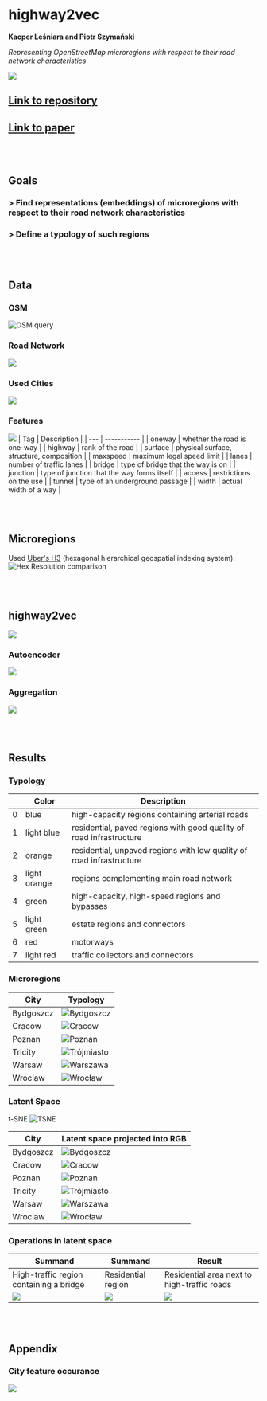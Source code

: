 # highway2vec
<b>Kacper Leśniara and Piotr Szymański</b>

<i>Representing OpenStreetMap microregions with respect to their road network characteristics</i>

![](images/Krakow_hexagons.png)

## [Link to repository]()
## [Link to paper]()

<br></br>

## Goals
### > Find representations (embeddings) of microregions with respect to their road network characteristics
### > Define a typology of such regions

<br></br>

## Data
### OSM
![OSM query](images/osm_query.jpg)

### Road Network
![](images/wroclaw_edges.jpg)

### Used Cities
![](images/cities_europe_all.jpg)


### Features

![](images/road_example.jpg)
| Tag | Description |
| --- | ----------- |
| oneway | whether the road is one-way |
| highway | rank of the road |
| surface | physical surface, structure, composition |
| maxspeed | maximum legal speed limit |
| lanes | number of traffic lanes |
| bridge | type of bridge that the way is on |
| junction | type of junction that the way forms itself |
| access | restrictions on the use |
| tunnel | type of an underground passage |
| width | actual width of a way |

<br></br>

## Microregions
Used [Uber's H3](https://h3geo.org/) (hexagonal hierarchical geospatial indexing system).
![Hex Resolution comparison](images/hex_resolution_comparison.jpg)

<br></br>

## highway2vec
![](images/method_framework_v2.png)
### Autoencoder
![](images/autoencoder_v2.png)
### Aggregation
![](images/feature_aggregation.png)

<br></br>

## Results
### <b>Typology</b>
|  | Color | Description |
| ---: | ----------- | ---- |
| 0 | blue | high-capacity regions containing arterial roads |
| 1 | light blue | residential, paved regions with good quality of road infrastructure |
| 2 | orange | residential, unpaved regions with low quality of road infrastructure |
| 3 | light orange | regions complementing main road network |
| 4 | green | high-capacity, high-speed regions and bypasses |
| 5 | light green | estate regions and connectors |
| 6 | red | motorways |
| 7 | light red | traffic collectors and connectors |


### <b>Microregions</b>
| City | Typology | 
| --- | ----------- | 
| Bydgoszcz | ![Bydgoszcz](images/Bydgoszcz_hexagons.png) |
| Cracow | ![Cracow](images/Krakow_hexagons.png) |
| Poznan | ![Poznan](images/Poznan_hexagons.png) |
| Tricity | ![Trójmiasto](images/Trojmiasto_hexagons.png) |
| Warsaw | ![Warszawa](images/Warszawa_hexagons.png) |
| Wroclaw | ![Wrocław](images/Wroclaw_hexagons.png) |

### <b>Latent Space</b>
t-SNE
![TSNE](images/tsne_hexes.png)

| City | Latent space projected into RGB | 
| --- | ----------- | 
| Bydgoszcz | ![Bydgoszcz](images/Bydgoszcz.png) |
| Cracow | ![Cracow](images/Kraków.png) |
| Poznan | ![Poznan](images/Poznań.png) |
| Tricity | ![Trójmiasto](images/Trójmiasto.png) |
| Warsaw | ![Warszawa](images/Warszawa.png) |
| Wroclaw | ![Wrocław](images/Wrocław.png) |

### <b>Operations in latent space</b>

| Summand | Summand | Result |
| --- | ----------- | --- |
| High-traffic region containing a bridge | Residential region | Residential area next to high-traffic roads |
| ![](images/hex_891e2047243ffff_map.jpg) | ![](images/hex_891e2045483ffff_map.jpg) | ![](images/hex_891e24aa0bbffff_map.jpg)

<br></br>

## Appendix
### City feature occurance
![](images/city_feature_occurrence.svg)